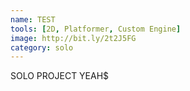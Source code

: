 ```yaml
---
name: TEST
tools: [2D, Platformer, Custom Engine]
image: http://bit.ly/2t2J5FG
category: solo
---
```


SOLO PROJECT YEAH$